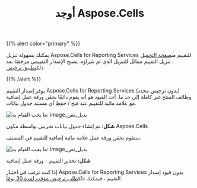 ﻿---
title: أوجد Aspose.Cells
type: docs
weight: 70
url: /ar/reportingservices/evaluate-aspose-cells/
---
{{% alert color="primary" %}}

 يمكنك بسهولة تنزيل Aspose.Cells for Reporting Services للتقييم من[صفحة التحميل](https://downloads.aspose.com/cells/reportingservices) . تنزيل التقييم مماثل للتنزيل الذي تم شراؤه. يصبح الإصدار التقييمي مرخصًا بعد ذلك[تطبيق ترخيص](/cells/ar/reportingservices/licensing/).

{{% /alert %}}

يوفر إصدار التقييم Aspose.Cells for Reporting Services (بدون ترخيص محدد) وظائف المنتج غير كاملة إلى حد ما. أحد القيود هو أنه يقوم دائمًا بحقن ورقة عمل إضافية مع علامة مائية للتقييم عند فتح / حفظ أي مستند جدول بيانات.

![ما يجب القيام به: image_بديل_نص](evaluate-aspose-cells_1.png)

**شكل:** تم إنشاء جدول بيانات تجريبي بواسطة مكون Aspose.Cells

ستقوم بحقن ورقة عمل علامة مائية إضافية للتقييم في المصنف.

![ما يجب القيام به: image_بديل_نص](evaluate-aspose-cells_2.png)

**شكل:** تحذير التقييم - ورقة عمل إضافية

 إذا كنت ترغب في اختبار Aspose.Cells for Reporting Services بدون قيود إصدار التقييم ، فيمكنك ذلك[طلب ترخيص مؤقت لمدة 30 يومًا](https://purchase.aspose.com/temporary-license).
